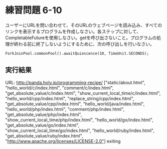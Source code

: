 # 練習問題 6-10

ユーザーにURLを問い合わせて、そのURLのウェブページを読み込み、すべてのリンクを表示するプログラムを作成しなさい。各ステップに対して、CompletableFutureを使用しなさい。getを呼び出さないこと。プログラムの処理が終わる前に終了しないようにするために、次の呼び出しを行いなさい。

    ForkJoinPool.commonPool().awaitQuiescence(10, TimeUnit.SECONDS);

## 実行結果

 URL: http://panda.holy.jp/programming-recipe/
["static/about.html", "hello_world/c/index.html", "comment/c/index.html", "get_absolute_value/c/index.html", "show_current_local_time/c/index.html", "hello_world/cpp/index.html", "replace_string/cpp/index.html", "get_absolute_value/cpp/index.html", "hello_world/java/index.html", "hello_world/php/index.html", "comment/php/index.html", "get_absolute_value/php/index.html", "show_current_local_time/php/index.html", "hello_world/go/index.html", "get_absolute_value/go/index.html", "show_current_local_time/go/index.html", "hello_world/ruby/index.html", "get_absolute_value/ruby/index.html", "http://www.apache.org/licenses/LICENSE-2.0"]
exiting

